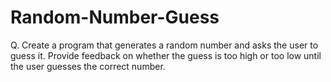 # Random-Number-Guess
Q. Create a program that generates a random number and asks the
user to guess it. Provide feedback on whether the guess is too
high or too low until the user guesses the correct number.
